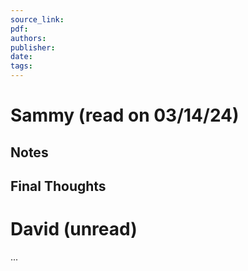 ```yaml
---
source_link: 
pdf: 
authors: 
publisher: 
date: 
tags:
---
```

# Sammy (read on 03/14/24)
## Notes
## Final Thoughts
# David (unread)

...